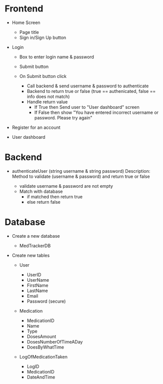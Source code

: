 

# Frontend

- Home Screen
    - Page title
    - Sign in/Sign Up button


- Login
    - Box to enter login name & password
    - Submit button

    - On Submit button click
        - Call backend & send username & password to authenticate
        - Backend to return true or false (true == authenicated, false == info does not match)
        - Handle return value
            - If True then Send user to "User dashboard" screen
            - If False then show "You have entered incorrect username or password. Please try again"

- Register for an account

    
- User dashboard


# Backend

- authenticateUser (string username & string password)
Description: Method to validate (username & password) and return true or false

    - validate username & password are not empty
    - Match with database
        - if matched then return true
        - else return false


# Database

- Create a new database
    - MedTrackerDB

- Create new tables

    - User
        - UserID
        - UserName
        - FirstName
        - LastName
        - Email
        - Password (secure)

    - Medication
        - MedicationID
        - Name
        - Type
        - DosesAmount
        - DosesNumberOfTimeADay
        - DoesByWhatTime

    - LogOfMedicationTaken
        - LogID
        - MedicationID
        - DateAndTime
        


